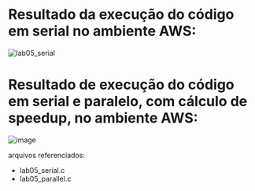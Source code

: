 # Resultado da execução do código em serial no ambiente AWS:
![lab05_serial](https://github.com/Sonzzini/Paralelamente-Sinistros/assets/84687052/b64def87-6d9d-415b-a481-c038ad66cee5)

# Resultado de execução do código em serial e paralelo, com cálculo de speedup, no ambiente AWS:
![image](https://github.com/Sonzzini/Paralelamente-Sinistros/assets/84687052/22976c64-6072-45b6-8216-c24602ac817b)

arquivos referenciados:
- lab05_serial.c
- lab05_parallel.c
